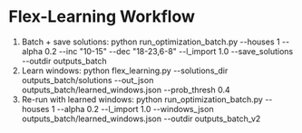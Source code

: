 
# Flex-Learning Workflow
1) Batch + save solutions:
   python run_optimization_batch.py --houses 1 --alpha 0.2 --inc "10-15" --dec "18-23,6-8" --l_import 1.0 --save_solutions --outdir outputs_batch
2) Learn windows:
   python flex_learning.py --solutions_dir outputs_batch/solutions --out_json outputs_batch/learned_windows.json --prob_thresh 0.4
3) Re-run with learned windows:
   python run_optimization_batch.py --houses 1 --alpha 0.2 --l_import 1.0 --windows_json outputs_batch/learned_windows.json --outdir outputs_batch_v2

